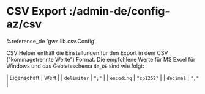 # CSV Export :/admin-de/config-az/csv

%reference_de 'gws.lib.csv.Config'

CSV Helper enthält die Einstellungen für den Export in dem CSV ("kommagetrennte Werte") Format. Die empfohlene Werte für MS Excel für Windows und das Gebietsschema ``de_DE`` sind wie folgt:

| Eigenschaft | Wert |
| ``delimiter`` | ``";"`` |
| ``encoding`` | ``"cp1252"`` |
| ``decimal`` | ``","`` |
